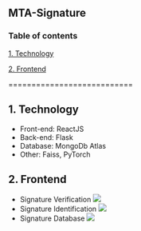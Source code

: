 ## MTA-Signature

### Table of contents

[1. Technology](#technology)

[2. Frontend](#frontend)

===========================

<a name="overview"></a>

## 1. Technology

<a name="technology"></a>

- Front-end: ReactJS
- Back-end: Flask
- Database: MongoDb Atlas
- Other: Faiss, PyTorch

## 2. Frontend

<a name="frontend"></a>

- Signature Verification
  <img src="https://i.imgur.com/iEVPIJM.png">
- Signature Identification
  <img src="https://i.imgur.com/YkvntcK.png">
- Signature Database
  <img src="https://i.imgur.com/CRtQfCX.png">
